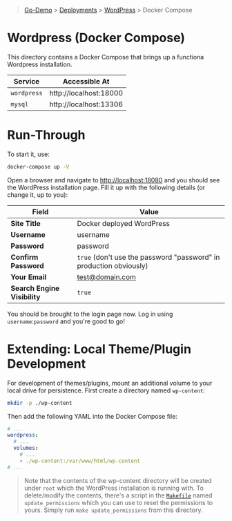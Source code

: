 > [Go-Demo](../../../) > [Deployments](../../) > [WordPress](../) > Docker Compose

# Wordpress (Docker Compose)

This directory contains a Docker Compose that brings up a functiona Wordpress installation.

| Service | Accessible At |
| --- | --- |
| `wordpress` | http://localhost:18000 |
| `mysql` | http://localhost:13306 |

# Run-Through

To start it, use:

```sh
docker-compose up -V
```

Open a browser and navigate to [http://localhost:18080](http://localhost:18080) and you should see the WordPress installation page. Fill it up with the following details (or change it, up to you):

| Field | Value |
| --- | --- |
| **Site Title** | Docker deployed WordPress |
| **Username** | username |
| **Password** | password |
| **Confirm Password** | `true` (don't use the password "password" in production obviously) |
| **Your Email** | test@domain.com |
| **Search Engine Visibility** | `true` |

You should be brought to the login page now. Log in using `username`:`password` and you're good to go!

# Extending: Local Theme/Plugin Development

For development of themes/plugins, mount an additional volume to your local drive for persistence. First create a directory named `wp-content`:

```sh
mkdir -p ./wp-content
```

Then add the following YAML into the Docker Compose file:

```yaml
# ...
wordpress:
  # ...
  volumes:
    # ...
    - ./wp-content:/var/www/html/wp-content
# ...
```

> Note that the contents of the wp-content directory will be created under `root` which the WordPress installation is running with. To delete/modify the contents, there's a script in the [`Makefile`](./Makefile) named `update_permissions` which you can use to reset the permissions to yours. Simply run `make update_permissions` from this directory.
